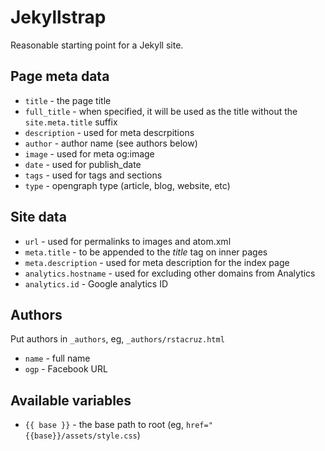 # Jekyllstrap

Reasonable starting point for a Jekyll site.

## Page meta data

* `title` - the page title
* `full_title` - when specified, it will be used as the title without the `site.meta.title` suffix
* `description` - used for meta descrpitions
* `author` - author name (see authors below)
* `image` - used for meta og:image
* `date` - used for publish_date
* `tags` - used for tags and sections
* `type` - opengraph type (article, blog, website, etc)

## Site data

* `url` - used for permalinks to images and atom.xml
* `meta.title` - to be appended to the *title* tag on inner pages
* `meta.description` - used for meta description for the index page
* `analytics.hostname` - used for excluding other domains from Analytics
* `analytics.id` - Google analytics ID

## Authors

Put authors in `_authors`, eg, `_authors/rstacruz.html`

* `name` - full name
* `ogp` - Facebook URL

## Available variables

* `{{ base }}` - the base path to root (eg, `href="{{base}}/assets/style.css`)
